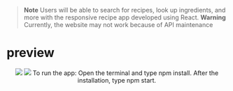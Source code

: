 > **Note** Users will be able to search for recipes, look up ingredients, and more with the responsive recipe app developed using React.
> **Warning** Currently, the website may not work because of API maintenance
<h1>preview</h1>
<div align="center">
<img src="https://user-images.githubusercontent.com/109925130/191074582-42c941d4-e627-4dc7-a12a-ea058eed445a.gif">
<img src="https://user-images.githubusercontent.com/109925130/191074927-b3bc4b87-1406-408c-8175-99bf11f8737f.png">
 To run the app: Open the terminal and type npm install. After the installation, type npm start.
</div>

